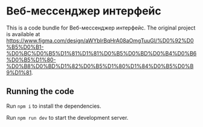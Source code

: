 
  # Веб-мессенджер интерфейс

  This is a code bundle for Веб-мессенджер интерфейс. The original project is available at https://www.figma.com/design/aWYblrBqHrA08aOmgTuuGI/%D0%92%D0%B5%D0%B1-%D0%BC%D0%B5%D1%81%D1%81%D0%B5%D0%BD%D0%B4%D0%B6%D0%B5%D1%80-%D0%B8%D0%BD%D1%82%D0%B5%D1%80%D1%84%D0%B5%D0%B9%D1%81.

  ## Running the code

  Run `npm i` to install the dependencies.

  Run `npm run dev` to start the development server.
  